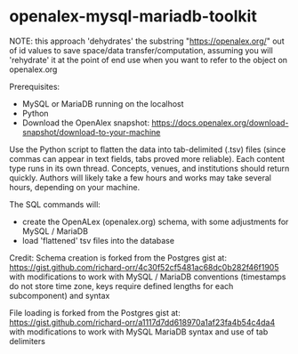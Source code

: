 # openalex-mysql-mariadb-toolkit

NOTE: this approach 'dehydrates' the substring "https://openalex.org/" out of id values to save space/data transfer/computation, assuming you will 'rehydrate' it at the point of end use when you want to refer to the object on openalex.org

Prerequisites:
- MySQL or MariaDB running on the localhost
- Python
- Download the OpenAlex snapshot: https://docs.openalex.org/download-snapshot/download-to-your-machine

Use the Python script to flatten the data into tab-delimited (.tsv) files (since commas can appear in text fields, tabs proved more reliable).  Each content type runs in its own thread.  Concepts, venues, and institutions should return quickly.  Authors will likely take a few hours and works may take several hours, depending on your machine.

The SQL commands will:
- create the OpenALex (openalex.org) schema, with some adjustments for MySQL / MariaDB
- load 'flattened' tsv files into the database

Credit:
Schema creation is forked from the Postgres gist at: https://gist.github.com/richard-orr/4c30f52cf5481ac68dc0b282f46f1905 with modifications to work with MySQL / MariaDB conventions (timestamps do not store time zone, keys require defined lengths for each subcomponent) and syntax

File loading is forked from the Postgres gist at: https://gist.github.com/richard-orr/a1117d7dd618970a1af23fa4b54c4da4 with modifications to work with MySQL MariaDB syntax and use of tab delimiters

